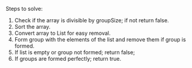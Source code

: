 Steps to solve:
1. Check if the array is divisible by groupSize; if not return false.
2. Sort the array.
3. Convert array to List for easy removal.
4. Form group with the elements of the list and remove them if group is formed.
5. If list is empty or group not formed; return false;
6. If groups are formed perfectly; return true.
